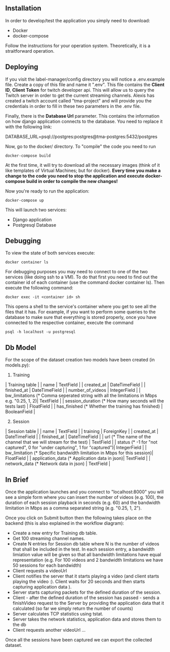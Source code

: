 ## Installation

In order to develop/test the application you simply need to download:

- Docker
- docker-compose

Follow the instructions for your operation system. Theoretically, it is a straitforward operation.

## Deploying

If you visit the label-manager/config directory you will notice a .env.example file. Create a copy of this file and name it ".env". This file contains the **Client ID**, **Client Token** for twitch developer api. This will allow us to query the Twitch server in order to get the current streaming channels. Alexis has created a twitch account called "tma-project" and will provide you the credentials in order to fill in these two parameters in the .env file. 

Finally, there is the **Database Url** parameter. This contains the information on how django application connects to the database. You need to replace it with the following link:

DATABASE_URL=psql://postgres:postgres@tma-postgres:5432/postgres

Now, go to the docker/ directory. To "compile" the code you need to run 

``` 
docker-compose build
```

At the first time, it will try to download all the necessary images (think of it like templates of Virtual Machines; but for docker). **Every time you make a change to the code you need to stop the application and execute docker-compose build in order to compile the new changes!**

Now you're ready to run the application:

``` 
docker-compose up
```

This will launch two services:

- Django application
- Postgresql Database

## Debugging 

To view the state of both services execute:

```
docker container ls
```

For debugging purposes you may need to connect to one of the two services (like doing ssh to a VM). To do that first you need to find out the container id of each container (use the command docker container ls). Then execute the following command:

```
docker exec -it <container id> sh
```

This opens a shell to the service's container where you get to see all the files that it has. For example, if you want to perform some queries to the database to make sure that everything is stored properly, once you have connected to the respective container, execute the command

```
psql -h localhost -u postgresql
```

## Db Model

For the scope of the dataset creation two models have been created (in models.py):

1. Training

| Training table |
| name | TextField |
| created_at | DateTimeField |
| finished_at | DateTimeField |
| number_of_videos | IntegerField |
| bw_limitations (* Comma seperated string with all the limitations in Mbps e.g. "0.25, 1, 2)| TextField |
| session_duration (* How many seconds will the tests last) | FloatField |
| has_finished (* Whether the training has finished) | BooleanField |

2. Session

| Session table |
| name | TextField |
| training | ForeignKey |
| created_at | DateTimeField |
| finished_at | DateTimeField |
| url (* The name of the channel that we will stream for the test) | TextField |
| status (* -1 for "not captured", 0 for "under capturing", 1 for "captured")| IntegerField |
| bw_limitation (* Specific bandwidth limitation in Mbps for this session)| FloatField |
| application_data (* Application data in json)| TextField |
| network_data (* Network data in json) | TextField |

## In Brief

Once the application launches and you connect to "localhost:8000" you will see a simple form where you can insert the number of videos (e.g. 100), the duration of each session playback in seconds (e.g. 60) and the bandwidth limitation in Mbps as a comma separated string (e.g. "0.25, 1, 2").

Once you click on Submit button then the following takes place on the backend (this is also explained in the workflow diagram):

- Create a new entry for Training db table.
- Get 100 streaming channel names.
- Create N entries for Session db table where N is the number of videos that shall be included in the test. In each session entry, a bandwidth limiation value will be given so that all bandwidth limitations have equal representation (e.g. For 100 videos and 2 bandwidth limitations we have 50 sessions for each bandwidth)
- Client requests a videoUrl
- Client notifies the server that it starts playing a video (and client starts playing the video :). Client waits for 20 seconds and then starts capturing application data ).
- Server starts capturing packets for the defined duration of the session.
- Client - after the defined duration of the session has passed - sends a finishVideo request to the Server by providing the application data that it calculated (so far we simply return the number of counts)
- Server calculates TCP statistics using tstat.
- Server takes the network statistics, application data and stores them to the db
- Client requests another videoUrl
...

Once all the sessions have been captured we can export the collected dataset.
  



